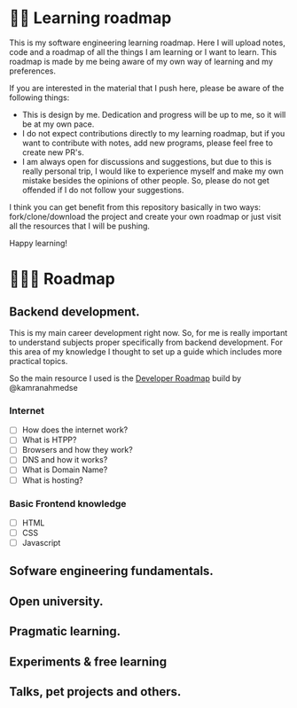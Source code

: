# 👨‍🏫 Learning roadmap

This is my software engineering learning roadmap. Here I will upload notes, code and a roadmap of all the things I am learning or I want to learn. This roadmap is made by me being aware of my own way of learning and my preferences. 

If you are interested in the material that I push here, please be aware of the following things:

- This is design by me. Dedication and progress will be up to me, so it will be at my own pace. 
- I do not expect contributions directly to my learning roadmap, but if you want to contribute with notes, add new programs, please feel free to create new PR's. 
- I am always open for discussions and suggestions, but due to this is really personal trip, I would like to experience myself and make my own mistake besides the opinions of other people. So, please do not get offended if I do not follow your suggestions.

I think you can get benefit from this repository basically in two ways: fork/clone/download the project and create your own roadmap or just visit all the resources that I will be pushing. 

Happy learning!

# 🚵🏿‍♂️ Roadmap

## Backend development.

This is my main career development right now. So, for me is really important to understand subjects proper specifically from backend development. For this area of my knowledge I thought to set up a guide which includes more practical topics.

So the main resource I used is the [Developer Roadmap](https://github.com/kamranahmedse/developer-roadmap) build by @kamranahmedse

### Internet

- [ ] How does the internet work?
- [ ] What is HTPP?
- [ ] Browsers and how they work?
- [ ] DNS and how it works?
- [ ] What is Domain Name?
- [ ] What is hosting?

### Basic Frontend knowledge

- [ ] HTML
- [ ] CSS
- [ ] Javascript

## Sofware engineering fundamentals.

## Open university.

## Pragmatic learning.

## Experiments & free learning

## Talks, pet projects and others.
